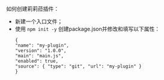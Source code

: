 如何创建莉莉菈插件：
- 新建一个入口文件；
- 使用
```npm init -y``` 
创建package.json并修改和填写以下属性：
    ```
    {
    "name": "my-plugin",
    "version": "1.0.0",
    "main": "main.js",
    "enabled": true,
    "source": { "type": "git", "url": "my-plugin" }
    }
    ```
